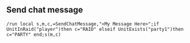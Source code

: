 ## Send chat message
```
/run local s,m,c,=SendChatMessage,"<My Message Here>";if UnitInRaid("player")then c="RAID" elseif UnitExists("party1")then c="PARTY" end;s(m,c)
```